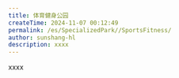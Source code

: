 ```yaml
---
title: 体育健身公园
createTime: 2024-11-07 00:12:49
permalink: /es/SpecializedPark//SportsFitness/
author: sunshang-hl
description: xxxx
---
```


xxxx